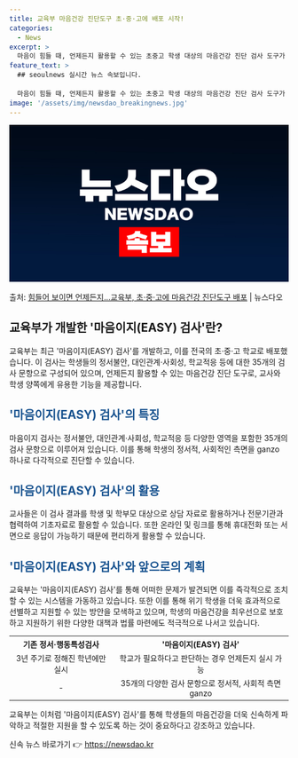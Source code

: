 ```yaml
---
title: 교육부 마음건강 진단도구 초·중·고에 배포 시작!
categories:
  - News
excerpt: >
  마음이 힘들 때, 언제든지 활용할 수 있는 초중고 학생 대상의 마음건강 진단 검사 도구가 배포된다. 교육부는…
feature_text: >
  ## seoulnews 실시간 뉴스 속보입니다.

  마음이 힘들 때, 언제든지 활용할 수 있는 초중고 학생 대상의 마음건강 진단 검사 도구가 배포된다. 교육부는…
image: '/assets/img/newsdao_breakingnews.jpg'
---
```


![뉴스다오 속보](/assets/img/newsdao_breakingnews.jpg)

<p>출처: <a href="https://newsdao.kr/3132" rel="dofollow">힘들어 보이면 언제든지…교육부, 초·중·고에 마음건강 진단도구 배포</a> | 뉴스다오</p>

<h2 data-ke-size="size26">교육부가 개발한 '마음이지(EASY) 검사'란?</h2>
교육부는 최근 '마음이지(EASY) 검사'를 개발하고, 이를 전국의 초·중·고 학교로 배포했습니다. 이 검사는 학생들의 정서불안, 대인관계·사회성, 학교적응 등에 대한 35개의 검사 문항으로 구성되어 있으며, 언제든지 활용할 수 있는 마음건강 진단 도구로, 교사와 학생 양쪽에게 유용한 기능을 제공합니다.

<p data-ke-size="size16"></p>

<h2 data-ke-size="size24"><b><span style="color: #1a5490;">'마음이지(EASY) 검사'의 특징</span></b></h2>
마음이지 검사는 정서불안, 대인관계·사회성, 학교적응 등 다양한 영역을 포함한 35개의 검사 문항으로 이루어져 있습니다. 이를 통해 학생의 정서적, 사회적인 측면을 ganzo 하나로 다각적으로 진단할 수 있습니다.

<h2 data-ke-size="size24"><b><span style="color: #1a5490;">'마음이지(EASY) 검사'의 활용</span></b></h2>
교사들은 이 검사 결과를 학생 및 학부모 대상으로 상담 자료로 활용하거나 전문기관과 협력하여 기초자료로 활용할 수 있습니다. 또한 온라인 및 링크를 통해 휴대전화 또는 서면으로 응답이 가능하기 때문에 편리하게 활용할 수 있습니다.

<h2 data-ke-size="size24"><b><span style="color: #1a5490;">'마음이지(EASY) 검사'와 앞으로의 계획</span></b></h2>
교육부는 '마음이지(EASY) 검사'를 통해 어떠한 문제가 발견되면 이를 즉각적으로 조치할 수 있는 시스템을 가동하고 있습니다. 또한 이를 통해 위기 학생을 더욱 효과적으로 선별하고 지원할 수 있는 방안을 모색하고 있으며, 학생의 마음건강을 최우선으로 보호하고 지원하기 위한 다양한 대책과 법률 마련에도 적극적으로 나서고 있습니다.

<table>
	<tr>
		<th style="text-align: center;">기존 정서·행동특성검사</th>
		<th style="text-align: center;">'마음이지(EASY) 검사'</th>
	</tr>
	<tr>
		<td style="text-align: center;">3년 주기로 정해진 학년에만 실시</td>
		<td style="text-align: center;">학교가 필요하다고 판단하는 경우 언제든지 실시 가능</td>
	</tr>
	<tr>
		<td style="text-align: center;">-</td>
		<td style="text-align: center;">35개의 다양한 검사 문항으로 정서적, 사회적 측면 ganzo</td>
	</tr>
</table>

<p data-ke-size="size16"></p>

교육부는 이처럼 '마음이지(EASY) 검사'를 통해 학생들의 마음건강을 더욱 신속하게 파악하고 적절한 지원을 할 수 있도록 하는 것이 중요하다고 강조하고 있습니다. 

신속 뉴스 바로가기 👉 <a href="https://newsdao.kr" rel="dofollow">https://newsdao.kr</a>



